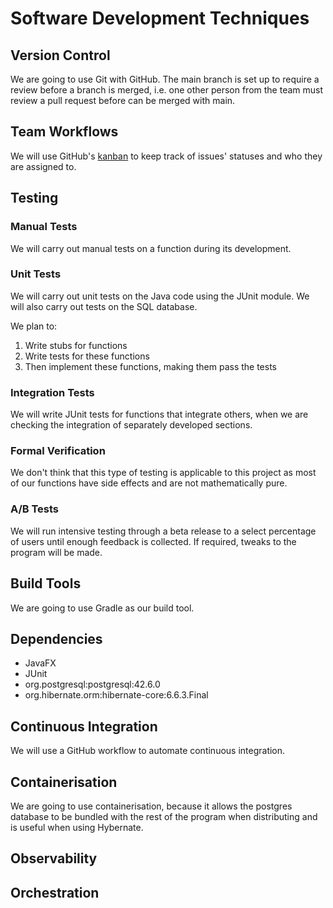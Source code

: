 # Software Development Techniques
## Version Control

We are going to use Git with GitHub.
The main branch is set up to require a review before a branch is merged, i.e. one other person from the team  must review a pull request before can be merged with main.

## Team Workflows

We will use GitHub's [kanban](https://github.com/users/harryz8/projects/1) to keep track of issues' statuses and who they are assigned to.

## Testing

### Manual Tests

We will carry out manual tests on a function during its development.

### Unit Tests

We will carry out unit tests on the Java code using the JUnit module.
We will also carry out tests on the SQL database.

We plan to:
1. Write stubs for functions
2. Write tests for these functions
3. Then implement these functions, making them pass the tests

### Integration Tests

We will write JUnit tests for functions that integrate others, when we are checking the integration of separately developed sections.

### Formal Verification

We don't think that this type of testing is applicable to this project as most of our functions have side effects and are not mathematically pure.

### A/B Tests

We will run intensive testing through a beta release to a select percentage of users until enough
feedback is collected. If required, tweaks to the program will be made.

## Build Tools

We are going to use Gradle as our build tool.

## Dependencies

- JavaFX
- JUnit
- org.postgresql:postgresql:42.6.0
- org.hibernate.orm:hibernate-core:6.6.3.Final

## Continuous Integration

We will use a GitHub workflow to automate continuous integration.

## Containerisation

We are going to use containerisation, because it allows the postgres database to be bundled with the rest of the program when distributing and is useful when using Hybernate.

## Observability

## Orchestration
